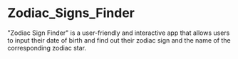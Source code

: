# Zodiac_Signs_Finder
 "Zodiac Sign Finder" is a user-friendly and interactive app that allows users to input their date of birth and find out their zodiac sign and the name of the corresponding zodiac star. 
